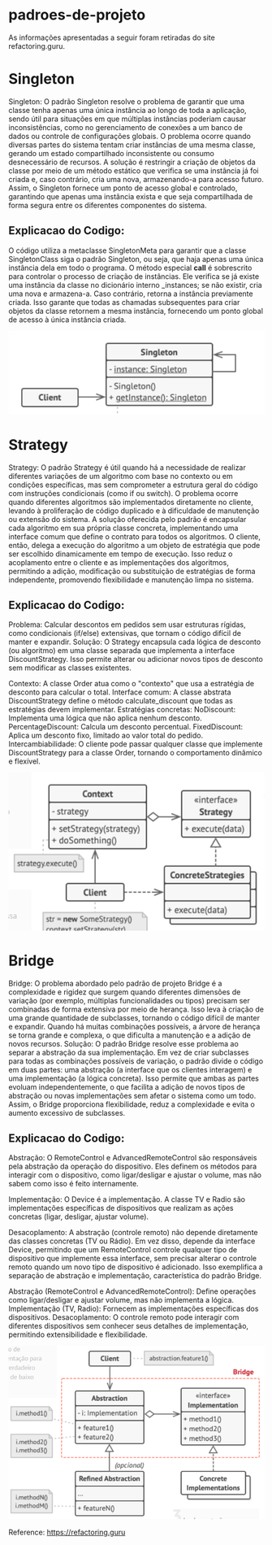 # padroes-de-projeto

As informações apresentadas a seguir foram retiradas do site refactoring.guru.

# Singleton

Singleton: O padrão Singleton resolve o problema de garantir que uma classe tenha apenas uma única instância ao longo de toda a aplicação, 
sendo útil para situações em que múltiplas instâncias poderiam causar inconsistências, como no gerenciamento de conexões a um banco de 
dados ou controle de configurações globais. O problema ocorre quando diversas partes do sistema tentam criar instâncias de uma mesma classe, 
gerando um estado compartilhado inconsistente ou consumo desnecessário de recursos. A solução é restringir a criação de objetos da classe por 
meio de um método estático que verifica se uma instância já foi criada e, caso contrário, cria uma nova, armazenando-a para acesso futuro. 
Assim, o Singleton fornece um ponto de acesso global e controlado, garantindo que apenas uma instância exista e que seja compartilhada de forma 
segura entre os diferentes componentes do sistema.


## Explicacao do Codigo: 
O código utiliza a metaclasse SingletonMeta para garantir que a classe SingletonClass siga o padrão Singleton, ou seja, que haja apenas uma única instância dela em todo o programa. O método especial __call__ é sobrescrito para controlar o processo de criação de instâncias. Ele verifica se já existe uma instância da classe no dicionário interno _instances; se não existir, cria uma nova e armazena-a. Caso contrário, retorna a instância previamente criada. Isso garante que todas as chamadas subsequentes para criar objetos da classe retornem a mesma instância, fornecendo um ponto global de acesso à única instância criada.



![singleton](images/singleton.png)


# Strategy

Strategy: O padrão Strategy é útil quando há a necessidade de realizar diferentes variações de um algoritmo com base no contexto ou em condições específicas, mas sem comprometer a estrutura geral do código com instruções condicionais (como if ou switch). O problema ocorre quando diferentes algoritmos são implementados diretamente no cliente, levando à proliferação de código duplicado e à dificuldade de manutenção ou extensão do sistema. A solução oferecida pelo padrão é encapsular cada algoritmo em sua própria classe concreta, implementando uma interface comum que define o contrato para todos os algoritmos. O cliente, então, delega a execução do algoritmo a um objeto de estratégia que pode ser escolhido dinamicamente em tempo de execução. Isso reduz o acoplamento entre o cliente e as implementações dos algoritmos, permitindo a adição, modificação ou substituição de estratégias de forma independente, promovendo flexibilidade e manutenção limpa no sistema.

## Explicacao do Codigo: 
Problema: Calcular descontos em pedidos sem usar estruturas rígidas, como condicionais (if/else) extensivas, que tornam o código difícil de manter e expandir.
Solução: O Strategy encapsula cada lógica de desconto (ou algoritmo) em uma classe separada que implementa a interface DiscountStrategy. Isso permite alterar ou adicionar novos tipos de desconto sem modificar as classes existentes.

Contexto: A classe Order atua como o "contexto" que usa a estratégia de desconto para calcular o total.
Interface comum: A classe abstrata DiscountStrategy define o método calculate_discount que todas as estratégias devem implementar.
Estratégias concretas:
NoDiscount: Implementa uma lógica que não aplica nenhum desconto.
PercentageDiscount: Calcula um desconto percentual.
FixedDiscount: Aplica um desconto fixo, limitado ao valor total do pedido.
Intercambiabilidade: O cliente pode passar qualquer classe que implemente DiscountStrategy para a classe Order, tornando o comportamento dinâmico e flexível.



![strategy](images/strategy.png)

# Bridge

Bridge: O problema abordado pelo padrão de projeto Bridge é a complexidade e rigidez que surgem quando diferentes dimensões de variação (por exemplo, múltiplas funcionalidades ou tipos) precisam ser combinadas de forma extensiva por meio de herança. Isso leva à criação de uma grande quantidade de subclasses, tornando o código difícil de manter e expandir. Quando há muitas combinações possíveis, a árvore de herança se torna grande e complexa, o que dificulta a manutenção e a adição de novos recursos.
Solução: O padrão Bridge resolve esse problema ao separar a abstração da sua implementação. Em vez de criar subclasses para todas as combinações possíveis de variação, o padrão divide o código em duas partes: uma abstração (a interface que os clientes interagem) e uma implementação (a lógica concreta). Isso permite que ambas as partes evoluam independentemente, o que facilita a adição de novos tipos de abstração ou novas implementações sem afetar o sistema como um todo. Assim, o Bridge proporciona flexibilidade, reduz a complexidade e evita o aumento excessivo de subclasses.

## Explicacao do Codigo: 
Abstração: O RemoteControl e AdvancedRemoteControl são responsáveis pela abstração da operação do dispositivo. Eles definem os métodos para interagir com o dispositivo, como ligar/desligar e ajustar o volume, mas não sabem como isso é feito internamente.

Implementação: O Device é a implementação. A classe TV e Radio são implementações específicas de dispositivos que realizam as ações concretas (ligar, desligar, ajustar volume).

Desacoplamento: A abstração (controle remoto) não depende diretamente das classes concretas (TV ou Rádio). Em vez disso, depende da interface Device, permitindo que um RemoteControl controle qualquer tipo de dispositivo que implemente essa interface, sem precisar alterar o controle remoto quando um novo tipo de dispositivo é adicionado. Isso exemplifica a separação de abstração e implementação, característica do padrão Bridge.

Abstração (RemoteControl e AdvancedRemoteControl): Define operações como ligar/desligar e ajustar volume, mas não implementa a lógica.
Implementação (TV, Radio): Fornecem as implementações específicas dos dispositivos.
Desacoplamento: O controle remoto pode interagir com diferentes dispositivos sem conhecer seus detalhes de implementação, permitindo extensibilidade e flexibilidade.



![bridge](images/bridge.png)


Reference: https://refactoring.guru